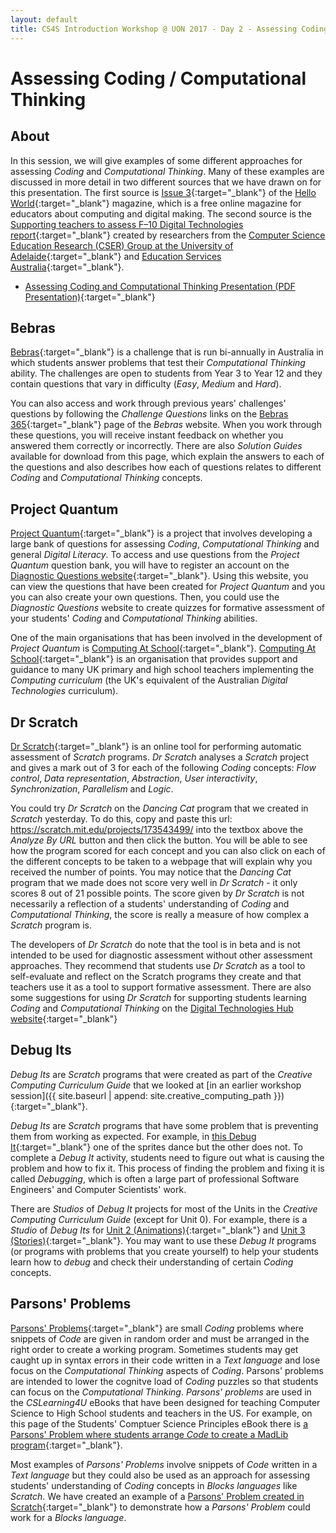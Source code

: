 ```yaml
---
layout: default
title: CS4S Introduction Workshop @ UON 2017 - Day 2 - Assessing Coding and Computational Thinking
---
```


# Assessing Coding / Computational Thinking

## About

In this session, we will give examples of some different approaches for assessing *Coding* and *Computational Thinking*.
Many of these examples are discussed in more detail in two different sources that we have drawn on for this presentation.
The first source is [Issue 3](https://helloworld.raspberrypi.org/issues/3){:target="_blank"} of the [Hello World](https://helloworld.raspberrypi.org/){:target="_blank"} magazine, which is a free online magazine for educators about computing and digital making.
The second source is the [Supporting teachers to assess F–10 Digital Technologies report](https://www.digitaltechnologieshub.edu.au/resourcedetail?id=24154798-09f9-6792-a599-ff0000f327dd#/){:target="_blank"} created by researchers from the [Computer Science Education Research (CSER) Group at the University of Adelaide](https://blogs.adelaide.edu.au/cser/){:target="_blank"} and [Education Services Australia](https://www.esa.edu.au/){:target="_blank"}.

- [Assessing Coding and Computational Thinking Presentation (PDF Presentation)](presentation/presentation.pdf){:target="_blank"}

## Bebras

[Bebras](https://www.bebras.edu.au/){:target="_blank"} is a challenge that is run bi-annually in Australia in which students answer problems that test their *Computational Thinking* ability.
The challenges are open to students from Year 3 to Year 12 and they contain questions that vary in difficulty (*Easy*, *Medium* and *Hard*).

You can also access and work through previous years' challenges' questions by following the *Challenge Questions* links on the [Bebras 365](https://www.bebras.edu.au/bebras365/){:target="_blank"} page of the *Bebras* website.
When you work through these questions, you will receive instant feedback on whether you answered them correctly or incorrectly.
There are also *Solution Guides* available for download from this page, which explain the answers to each of the questions and also describes how each of questions relates to different *Coding* and *Computational Thinking* concepts.

## Project Quantum

[Project Quantum](http://community.computingatschool.org.uk/resources/4382){:target="_blank"} is a project that involves developing a large bank of questions for assessing *Coding*, *Computational Thinking* and general *Digital Literacy*. 
To access and use questions from the *Project Quantum* question bank, you will have to register an account on the [Diagnostic Questions website](https://diagnosticquestions.com/Quantum){:target="_blank"}. 
Using this website, you can view the questions that have been created for *Project Quantum* and you you can also create your own questions. 
Then, you could use the *Diagnostic Questions* website to create quizzes for formative assessment of your students' *Coding* and *Computational Thinking* abilities.

One of the main organisations that has been involved in the development of *Project Quantum* is [Computing At School](https://www.computingatschool.org.uk/){:target="_blank"}. [Computing At School](https://www.computingatschool.org.uk/){:target="_blank"} is an organisation that provides support and guidance to many UK primary and high school teachers implementing the *Computing curriculum* (the UK's equivalent of the Australian *Digital Technologies* curriculum).

## Dr Scratch

[Dr Scratch](http://www.drscratch.org/){:target="_blank"} is an online tool for performing automatic assessment of *Scratch* programs. 
*Dr Scratch* analyses a *Scratch* project and gives a mark out of 3 for each of the following *Coding* concepts: *Flow control*, *Data representation*, *Abstraction*, *User interactivity*, *Synchronization*, *Parallelism* 	and *Logic*. 

You could try *Dr Scratch* on the *Dancing Cat* program that we created in *Scratch* yesterday. 
To do this, copy and paste this url: https://scratch.mit.edu/projects/173543499/ into the textbox above the *Analyze By URL* button and then click the button.
You will be able to see how the program scored for each concept and you can also click on each of the different concepts to be taken to a webpage that will explain why you received the number of points.
You may notice that the *Dancing Cat* program that we made does not score very well in *Dr Scratch* - it only scores 8 out of 21 possible points.
The score given by *Dr Scratch* is not necessarily a reflection of a students' understanding of *Coding* and *Computational Thinking*, the score is really a measure of how complex a *Scratch* program is.

The developers of *Dr Scratch* do note that the tool is in beta and is not intended to be used for diagnostic assessment without other assessment approaches.
They recommend that students use *Dr Scratch* as a tool to self-evaluate and reflect on the Scratch programs they create and that teachers use it as a tool to support formative assessment.
There are also some suggestions for using *Dr Scratch* for supporting students learning *Coding* and *Computational Thinking* on the [Digital Technologies Hub website](http://www.digitaltechnologieshub.edu.au/teachers/assessment/dr-scratch){:target="_blank"}

## Debug Its

*Debug Its* are *Scratch* programs that were created as part of the *Creative Computing Curriculum Guide* that we looked at [in an earlier workshop session]({{ site.baseurl | append: site.creative_computing_path }}){:target="_blank"}.

*Debug Its* are *Scratch* programs that have some problem that is preventing them from working as expected. 
For example, in [this Debug It](https://scratch.mit.edu/projects/10437040/){:target="_blank"} one of the sprites dance but the other does not.
To complete a *Debug It* activity, students need to figure out what is causing the problem and how to fix it.
This process of finding the problem and fixing it is called *Debugging*, which is often a large part of professional Software Engineers' and Computer Scientists' work. 

There are *Studios* of *Debug It* projects for most of the Units in the *Creative Computing Curriculum Guide* (except for Unit 0).
For example, there is a *Studio* of *Debug Its* for [Unit 2 (Animations)](https://scratch.mit.edu/studios/475539/){:target="_blank"} and [Unit 3 (Stories)](https://scratch.mit.edu/studios/475554/){:target="_blank"}.
You may want to use these *Debug It* programs (or programs with problems that you create yourself) to help your students learn how to *debug* and check their understanding of certain *Coding* concepts.

## Parsons' Problems

[Parsons' Problems](http://interactivepython.org/runestone/static/sigcse2017/Directives/mixedUp.html){:target="_blank"} are small *Coding* problems where snippets of *Code* are given in random order and must be arranged in the right order to create a working program.
Sometimes students may get caught up in syntax errors in their code written in a *Text language* and lose focus on the *Computational Thinking* aspects of *Coding*.
Parsons' problems are intended to lower the cognitve load of *Coding* puzzles so that students can focus on the *Computational Thinking*.
*Parsons' problems* are used in the *CSLearning4U* eBooks that have been designed for teaching Computer Science to High School students and teachers in the US.
For example, on this page of the Students' Comptuer Science Principles eBook there is [a Parsons' Problem where students arrange *Code* to create a MadLib program](http://interactivepython.org/runestone/static/StudentCSP/CSPNameStrings/madlib.html){:target="_blank"}.

Most examples of *Parsons' Problems* involve snippets of *Code* written in a *Text language* but they could also be used as an approach for assessing students' understanding of *Coding* concepts in *Blocks languages* like *Scratch*.
We have created an example of a [Parsons' Problem created in Scratch](https://scratch.mit.edu/projects/181770284/){:target="_blank"} to demonstrate how a *Parsons' Problem* could work for a *Blocks language*.